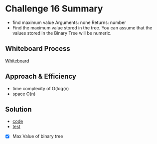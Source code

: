 # Challenge 16 Summary
- find maximum value
Arguments: none
Returns: number
- Find the maximum value stored in the tree. You can assume that the values stored in the Binary Tree will be numeric.
## Whiteboard Process
[Whiteboard](max.PNG)

## Approach & Efficiency
- time complexity of O(log(n) 
- space O(n)

## Solution
- [code](../tree/tree.py)
- [test](../tests/test_tree.py)


- [x] Max Value of binary tree 